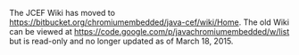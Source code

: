 The JCEF Wiki has moved to https://bitbucket.org/chromiumembedded/java-cef/wiki/Home. The old Wiki can be viewed at https://code.google.com/p/javachromiumembedded/w/list but is read-only and no longer updated as of March 18, 2015.